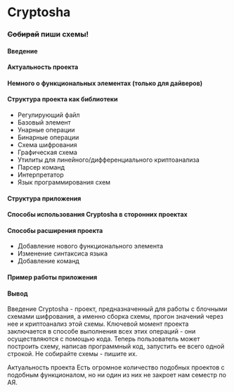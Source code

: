 # Cryptosha

### ~~Собирай~~ пиши схемы!

#### Введение
#### Актуальность проекта
#### Немного о функциональных элементах (только для дайверов)
#### Структура проекта как библиотеки
- Регулирующий файл
- Базовый элемент
- Унарные операции
- Бинарные операции
- Схема шифрования
- Графическая схема
- Утилиты для линейного/дифференциального криптоанализа
- Парсер команд
- Интерпретатор
- Язык программирования схем

#### Структура приложения
#### Способы использования Cryptosha в сторонних проектах

#### Способы расширения проекта
- Добавление нового функционального элемента
- Изменение синтаксиса языка
- Добавление команд

#### Пример работы приложения 
#### Вывод 



Введение 
Cryptosha - проект, предназначенный для работы с блочными схемами шифрования, а именно сборка схемы, прогон значений через нее и криптоанализ этой схемы. 
Ключевой момент проекта заключается в способе выполнения всех этих операций - они осуществляются с помощью кода. Теперь пользователь может построить схему, 
написав программный код, запустить ее всего одной строкой. Не собирайте схемы - пишите их. 

Актуальность проекта 
Есть огромное количество подобных проектов с подобным функционалом, но ни один из них не закроет нам семестр по АЯ.
